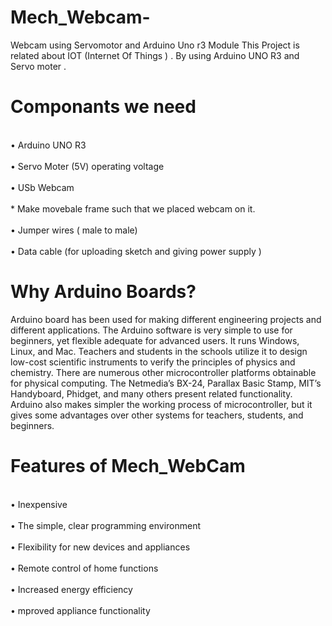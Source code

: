 # Mech_Webcam-
Webcam using Servomotor and Arduino Uno r3 Module
This Project is related about IOT (Internet Of Things ) . By using Arduino UNO R3 and Servo moter .
<h1> Componants we need </h1> 
<br> • Arduino UNO R3 </br>
<br> • Servo Moter (5V) operating voltage </br>
<br> • USb Webcam  </br>
<br>   * Make movebale frame such that we placed webcam on it.</br>
<br> • Jumper wires ( male to male) </br>
<br> • Data cable (for uploading sketch and giving power supply ) </br>
<h1>Why Arduino Boards? </h1> 
<p> Arduino board has been used for making different engineering projects and different applications. The Arduino software is very simple to use for beginners, yet flexible adequate for advanced users. It runs Windows, Linux, and Mac. Teachers and students in the schools utilize it to design low-cost scientific instruments to verify the principles of physics and chemistry. There are numerous other microcontroller platforms obtainable for physical computing. The Netmedia’s BX-24, Parallax Basic Stamp, MIT’s Handyboard, Phidget, and many others present related functionality.
Arduino also makes simpler the working process of microcontroller, but it gives some advantages over other systems for teachers, students, and beginners.
</p>
<h1> Features of Mech_WebCam </h1>
<br> • Inexpensive</br>
<br> • The simple, clear programming environment </br>
<br> • Flexibility for new devices and appliances </br>
<br> • Remote control of home functions </br>
<br> • Increased energy efficiency </br>
<br> • mproved appliance functionality </br>
